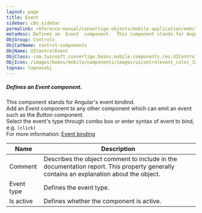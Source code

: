 ```yaml
---
layout: page
title: Event
sidebar: c8o_sidebar
permalink: reference-manual/convertigo-objects/mobile-application/mobile-components/control-components/event/
metadesc: Defines an  Event  component.  This component stands for Angular's event bindind. Add an  Event  component to any other component which can emit an ev
ObjGroup: Controls
ObjCatName: control-components
ObjName: UIControlEvent
ObjClass: com.twinsoft.convertigo.beans.mobile.components.res.UIControlEvent
ObjIcon: /images/beans/mobile/components/images/uicontrolevent_color_32x32.png
topnav: topnavobj
---
```

##### Defines an <i>Event</i> component. <br/>

This component stands for Angular's event bindind.<br/>
Add an <i>Event</i> component to any other component which can emit an event such as the <i>Button</i> component.<br>Select the event's type through combo box or enter syntax of event to bind, e.g. <code>(click)</code><br/>
For more information: <a href='https://angular.io/guide/template-syntax#event-binding---event-' target='_blank'>Event binding</a>

Name | Description 
--- | ---
Comment | Describes the object comment to include in the documentation report.  This property generally contains an explanation about the object. 
Event type | Defines the event type.   
Is active | Defines whether the component is active. 

